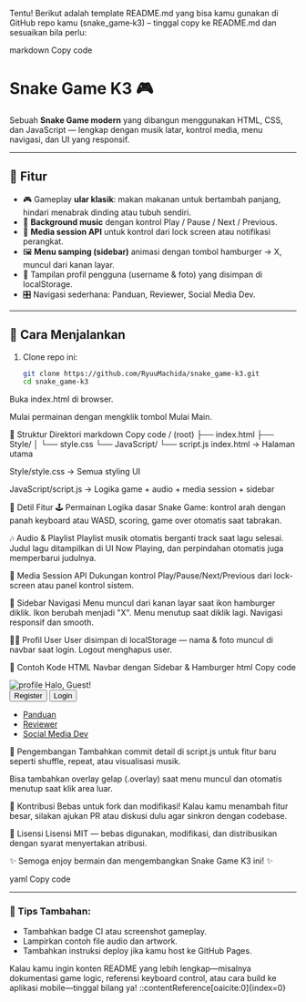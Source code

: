 Tentu! Berikut adalah template README.md yang bisa kamu gunakan di GitHub repo kamu (snake_game‑k3) – tinggal copy ke README.md dan sesuaikan bila perlu:

markdown
Copy code
# Snake Game K3 🎮

Sebuah **Snake Game modern** yang dibangun menggunakan HTML, CSS, dan JavaScript — lengkap dengan musik latar, kontrol media, menu navigasi, dan UI yang responsif.

---

## 🧩 Fitur

- 🎮 Gameplay **ular klasik**: makan makanan untuk bertambah panjang, hindari menabrak dinding atau tubuh sendiri.
- 🎵 **Background music** dengan kontrol Play / Pause / Next / Previous.
- 📱 **Media session API** untuk kontrol dari lock screen atau notifikasi perangkat.
- 🖼️ **Menu samping (sidebar)** animasi dengan tombol hamburger → X, muncul dari kanan layar.
- 👤 Tampilan profil pengguna (username & foto) yang disimpan di localStorage.
- 🎛️ Navigasi sederhana: Panduan, Reviewer, Social Media Dev.

---

## 🚀 Cara Menjalankan

1. Clone repo ini:
   ```bash
   git clone https://github.com/RyuuMachida/snake_game‑k3.git
   cd snake_game‑k3
Buka index.html di browser.

Mulai permainan dengan mengklik tombol Mulai Main.

🧱 Struktur Direktori
markdown
Copy code
/ (root)
├── index.html
├── Style/
│   └── style.css
└── JavaScript/
    └── script.js
index.html → Halaman utama

Style/style.css → Semua styling UI

JavaScript/script.js → Logika game + audio + media session + sidebar

🔧 Detil Fitur
🕹️ Permainan
Logika dasar Snake Game: kontrol arah dengan panah keyboard atau WASD, scoring, game over otomatis saat tabrakan.

🎶 Audio & Playlist
Playlist musik otomatis berganti track saat lagu selesai. Judul lagu ditampilkan di UI Now Playing, dan perpindahan otomatis juga memperbarui judulnya.

📱 Media Session API
Dukungan kontrol Play/Pause/Next/Previous dari lock-screen atau panel kontrol sistem.

🧭 Sidebar Navigasi
Menu muncul dari kanan layar saat ikon hamburger diklik. Ikon berubah menjadi "X". Menu menutup saat diklik lagi. Navigasi responsif dan smooth.

👨‍💻 Profil User
User disimpan di localStorage — nama & foto muncul di navbar saat login. Logout menghapus user.

📝 Contoh Kode HTML Navbar dengan Sidebar & Hamburger
html
Copy code
<nav>
  <div class="nav-left">
    <div id="hamburger" class="hamburger"><span></span><span></span><span></span></div>
    <img id="userProfilePic" src="default-logo.png" alt="profile">
    <span id="greeting">Halo, Guest!</span>
  </div>
  <div class="nav-right">
    <button id="loginBtn">Register</button>
    <button id="registerBtn">Login</button>
  </div>
</nav>
<div id="sidebarMenu" class="sidebar">
  <ul>
    <li><a href="#">Panduan</a></li>
    <li><a href="#">Reviewer</a></li>
    <li><a href="#">Social Media Dev</a></li>
  </ul>
</div>
📁 Pengembangan
Tambahkan commit detail di script.js untuk fitur baru seperti shuffle, repeat, atau visualisasi musik.

Bisa tambahkan overlay gelap (.overlay) saat menu muncul dan otomatis menutup saat klik area luar.

🤝 Kontribusi
Bebas untuk fork dan modifikasi! Kalau kamu menambah fitur besar, silakan ajukan PR atau diskusi dulu agar sinkron dengan codebase.

🧾 Lisensi
Lisensi MIT — bebas digunakan, modifikasi, dan distribusikan dengan syarat menyertakan atribusi.

✨ Semoga enjoy bermain dan mengembangkan Snake Game K3 ini! ✨

yaml
Copy code

---

### 🧠 Tips Tambahan:
- Tambahkan badge CI atau screenshot gameplay.
- Lampirkan contoh file audio dan artwork.
- Tambahkan instruksi deploy jika kamu host ke GitHub Pages.

Kalau kamu ingin konten README yang lebih lengkap—misalnya dokumentasi game logic, referensi keyboard control, atau cara build ke aplikasi mobile—tinggal bilang ya!
::contentReference[oaicite:0]{index=0}
